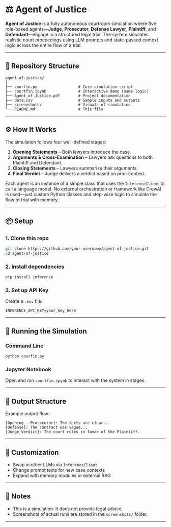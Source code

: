# ⚖️ Agent of Justice

**Agent of Justice** is a fully autonomous courtroom simulation where five role-based agents—**Judge**, **Prosecutor**, **Defense Lawyer**, **Plaintiff**, and **Defendant**—engage in a structured legal trial. The system simulates realistic court proceedings using LLM prompts and state-passed context logic across the entire flow of a trial.

---

## 📁 Repository Structure

```
agent-of-justice/
│
├── courfin.py                  # Core simulation script
├── courtfin.ipynb              # Interactive demo (same logic)
├── Agent_of_Justice.pdf        # Project documentation
├── data.csv                    # Sample inputs and outputs
├── screenshots/                # Visuals of simulation
└── README.md                   # This file
```

---

## ⚙️ How It Works

The simulation follows four well-defined stages:

1. **Opening Statements** – Both lawyers introduce the case.
2. **Arguments & Cross-Examination** – Lawyers ask questions to both Plaintiff and Defendant.
3. **Closing Statements** – Lawyers summarize their arguments.
4. **Final Verdict** – Judge delivers a verdict based on prior context.

Each agent is an instance of a simple class that uses the `InferenceClient` to call a language model. No external orchestration or framework like CrewAI is used—just custom Python classes and step-wise logic to simulate the flow of trial with memory.

---

## 📦 Setup

### 1. Clone this repo

```bash
git clone https://github.com/your-username/agent-of-justice.git
cd agent-of-justice
```

### 2. Install dependencies

```bash
pip install inference
```

### 3. Set up API Key

Create a `.env` file:

```
INFERENCE_API_KEY=your_key_here
```

---

## 🚀 Running the Simulation

### Command Line

```bash
python courfin.py
```

### Jupyter Notebook

Open and run `courtfin.ipynb` to interact with the system in stages.

---

## 🧠 Output Structure

Example output flow:

```
[Opening - Prosecutor]: The facts are clear...
[Defense]: The contract was vague...
[Judge Verdict]: The court rules in favor of the Plaintiff.
```

---

## 🧩 Customization

- Swap in other LLMs via `InferenceClient`
- Change prompt texts for new case contexts
- Expand with memory modules or external RAG

---

## 📌 Notes

- This is a simulation. It does not provide legal advice.
- Screenshots of actual runs are stored in the `screenshots/` folder.
---